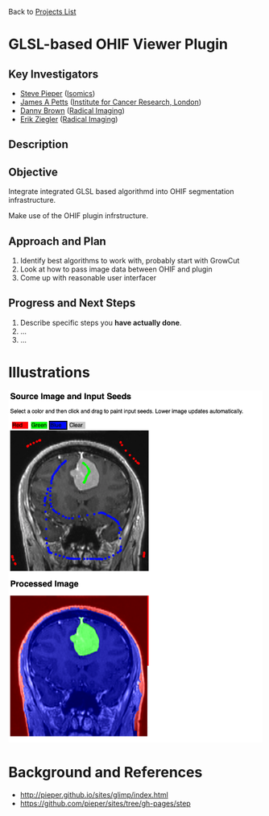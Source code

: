 Back to [Projects List](../../README.md#ProjectsList)

# GLSL-based OHIF Viewer Plugin

## Key Investigators

- [Steve Pieper][steve] ([Isomics][isomics])
- [James A Petts][james] ([Institute for Cancer Research, London][icr-london])
- [Danny Brown][danny] ([Radical Imaging][radical])
- [Erik Ziegler][erik] ([Radical Imaging][radical])

## Description

## Objective

Integrate integrated GLSL based algorithmd into OHIF segmentation infrastructure.

Make use of the OHIF plugin infrstructure.

## Approach and Plan

<!-- Describe here HOW you would like to achieve the objectives stated above. -->

1. Identify best algorithms to work with, probably start with GrowCut
1. Look at how to pass image data between OHIF and plugin
1. Come up with reasonable user interfacer

## Progress and Next Steps

<!-- Update this section as you make progress, describing of what you have ACTUALLY DONE. If there are specific steps that you could not complete then you can describe them here, too. -->

1. Describe specific steps you **have actually done**.
1. ...
1. ...

# Illustrations

![Example of GLSL GrowCut](GLSLGrowCut.png)


# Background and References

<!-- If you developed any software, include link to the source code repository. If possible, also add links to sample data, and to any relevant publications. -->

* http://pieper.github.io/sites/glimp/index.html
* https://github.com/pieper/sites/tree/gh-pages/step

<!--
    Links
-->

[radical]: http://radicalimaging.com/
[icr-london]: https://www.icr.ac.uk/
[danny]: https://github.com/dannyrb
[isomics]: http://isomics.com/
[james]: https://github.com/jamesapetts
[erik]: https://github.com/swederik
[steve]: https://github.com/pieper
[ohif-viewer]: https://github.com/OHIF/Viewers
[ohif-extensions]: https://docs.ohif.org/advanced/extensions.html
[ohif]: http://ohif.org/
[james-magic]: https://github.com/JamesAPetts/OHIF-Viewer-XNAT/tree/xnatRoi-dev-vNext/Packages/icr-peppermint-tools

